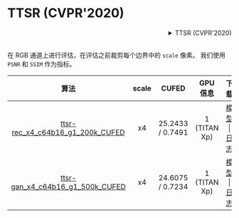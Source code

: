 # TTSR (CVPR'2020)

<!-- [ALGORITHM] -->

<details>
<summary align="right">TTSR (CVPR'2020)</summary>

```bibtex
@inproceedings{yang2020learning,
  title={Learning texture transformer network for image super-resolution},
  author={Yang, Fuzhi and Yang, Huan and Fu, Jianlong and Lu, Hongtao and Guo, Baining},
  booktitle={Proceedings of the IEEE/CVF Conference on Computer Vision and Pattern Recognition},
  pages={5791--5800},
  year={2020}
}
```

</details>

<br/>

在 RGB 通道上进行评估，在评估之前裁剪每个边界中的 `scale` 像素。
我们使用 `PSNR` 和 `SSIM` 作为指标。

|                                        算法                                         | scale |      CUFED       |   GPU 信息   |                                         下载                                         |
| :---------------------------------------------------------------------------------: | :---: | :--------------: | :----------: | :----------------------------------------------------------------------------------: |
| [ttsr-rec_x4_c64b16_g1_200k_CUFED](/configs/ttsr/ttsr-rec_x4c64b16_1xb9-200k_CUFED.py) |  x4   | 25.2433 / 0.7491 | 1 (TITAN Xp) | [模型](https://download.openmmlab.com/mmediting/restorers/ttsr/ttsr-rec_x4_c64b16_g1_200k_CUFED_20210525-b0dba584.pth) \| [日志](https://download.openmmlab.com/mmediting/restorers/ttsr/ttsr-rec_x4_c64b16_g1_200k_CUFED_20210525-b0dba584.log.json) |
| [ttsr-gan_x4_c64b16_g1_500k_CUFED](/configs/ttsr/ttsr-gan_x4c64b16_1xb9-500k_CUFED.py) |  x4   | 24.6075 / 0.7234 | 1 (TITAN Xp) | [模型](https://download.openmmlab.com/mmediting/restorers/ttsr/ttsr-gan_x4_c64b16_g1_500k_CUFED_20210626-2ab28ca0.pth) \| [日志](https://download.openmmlab.com/mmediting/restorers/ttsr/ttsr-gan_x4_c64b16_g1_500k_CUFED_20210626-2ab28ca0.log.json) |
